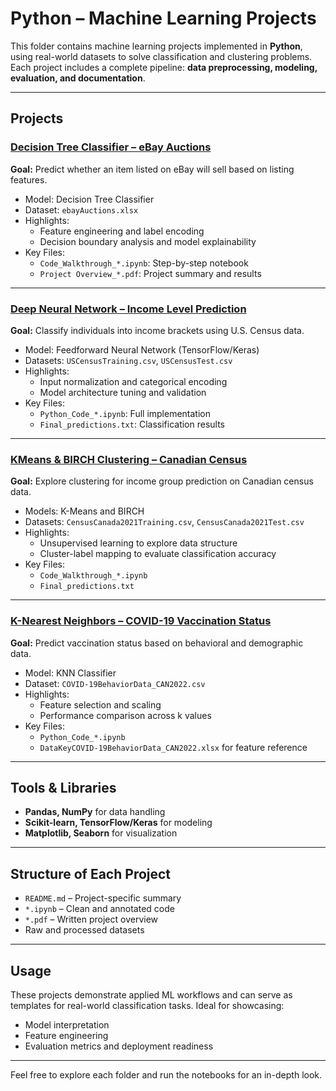 # Python – Machine Learning Projects

This folder contains machine learning projects implemented in **Python**, using real-world datasets to solve classification and clustering problems. Each project includes a complete pipeline: **data preprocessing, modeling, evaluation, and documentation**.

---

## Projects

### [Decision Tree Classifier – eBay Auctions](./Decision-Tree-Classifier-eBay-Auctions)
**Goal:** Predict whether an item listed on eBay will sell based on listing features.

- Model: Decision Tree Classifier
- Dataset: `ebayAuctions.xlsx`
- Highlights:
  - Feature engineering and label encoding
  - Decision boundary analysis and model explainability
- Key Files:
  - `Code_Walkthrough_*.ipynb`: Step-by-step notebook
  - `Project Overview_*.pdf`: Project summary and results

---

### [Deep Neural Network – Income Level Prediction](./Deep_Neural_Network_Income_Levels_Prediction)
**Goal:** Classify individuals into income brackets using U.S. Census data.

- Model: Feedforward Neural Network (TensorFlow/Keras)
- Datasets: `USCensusTraining.csv`, `USCensusTest.csv`
- Highlights:
  - Input normalization and categorical encoding
  - Model architecture tuning and validation
- Key Files:
  - `Python_Code_*.ipynb`: Full implementation
  - `Final_predictions.txt`: Classification results

---

### [KMeans & BIRCH Clustering – Canadian Census](./KMeans_and_BIRCH_Clustering_Canadian_Census_Income_Prediction)
**Goal:** Explore clustering for income group prediction on Canadian census data.

- Models: K-Means and BIRCH
- Datasets: `CensusCanada2021Training.csv`, `CensusCanada2021Test.csv`
- Highlights:
  - Unsupervised learning to explore data structure
  - Cluster-label mapping to evaluate classification accuracy
- Key Files:
  - `Code_Walkthrough_*.ipynb`
  - `Final_predictions.txt`

---

### [K-Nearest Neighbors – COVID-19 Vaccination Status](./KNN_Covid19_Vaccination_Status_Prediction)
**Goal:** Predict vaccination status based on behavioral and demographic data.

- Model: KNN Classifier
- Dataset: `COVID-19BehaviorData_CAN2022.csv`
- Highlights:
  - Feature selection and scaling
  - Performance comparison across k values
- Key Files:
  - `Python_Code_*.ipynb`
  - `DataKeyCOVID-19BehaviorData_CAN2022.xlsx` for feature reference

---

## Tools & Libraries
- **Pandas, NumPy** for data handling  
- **Scikit-learn, TensorFlow/Keras** for modeling  
- **Matplotlib, Seaborn** for visualization  

---

## Structure of Each Project
- `README.md` – Project-specific summary
- `*.ipynb` – Clean and annotated code
- `*.pdf` – Written project overview
- Raw and processed datasets

---

## Usage
These projects demonstrate applied ML workflows and can serve as templates for real-world classification tasks. Ideal for showcasing:
- Model interpretation
- Feature engineering
- Evaluation metrics and deployment readiness

---

Feel free to explore each folder and run the notebooks for an in-depth look.

